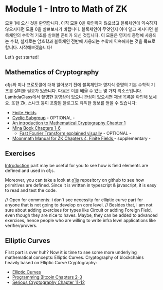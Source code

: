 # Module 1 - Intro to Math of ZK

모듈 1에 오신 것을 환영합니다. 아직 모듈 0을 확인하지 않으셨고 블록체인에 익숙하지 않으시다면 모듈 0을 살펴보시기 바랍니다. 블록체인이 무엇인지 이미 알고 계시다면 블록체인의 수학적 기초를 살펴볼 준비가 되신 것입니다. 이 모듈은 영지식 증명에 사용되는 수학, 실제로는 암호학과 블록체인 전반에 사용되는 수학에 익숙해지는 것을 목표로 합니다. 시작해보겠습니다!

Let’s get started!

## Mathematics of Cryptography

o1js와 미나 프로토콜에 대해 알아보기 전에 블록체인과 영지식 증명의 기본 수학적 기초를 살펴볼 필요가 있습니다. 다음은 이를 배울 수 있는 몇 가지 리소스입니다. LambdaClass에서 촬영한 동영상이 있으니 관심이 있으시면 재생 목록을 확인해 보세요. 또한 Zk, 스나크 등이 포함된 블로그도 유익한 정보를 얻을 수 있습니다:

- [Finite Fields](https://www.youtube.com/watch?v=MAhmV_omOwA&list=PLFX2cij7c2PynTNWDBzmzaD6ij170ILbQ&index=9)
- [Cyclic Subgroup](https://www.youtube.com/watch?v=UIhhs38IAGM&list=PLFX2cij7c2PynTNWDBzmzaD6ij170ILbQ&index=4) - OPTIONAL -
- [An introduction to Mathematical Cryptography Chapter 1](https://books.google.com.ar/books/about/An_Introduction_to_Mathematical_Cryptogr.html?id=BHuTQgAACAAJ&source=kp_book_description&redir_esc=y)
- [Mina Book Chapters 1-6 ](https://o1-labs.github.io/proof-systems/introduction.html)
  - [Fast Fourier Transform explained visually](https://www.youtube.com/watch?v=h7apO7q16V0) - OPTIONAL -
- [Moonmath Manual for ZK Chapters 4, Finite Fields ](https://github.com/LeastAuthority/moonmath-manual/releases/latest/download/main-moonmath.pdf) - supplementary -

## Exercises

[Introduction](https://www.minaplayground.com/tutorial/01-introduction/01-o1js) part may be useful for you to see how is field elements are defined and used in o1js.

Moreover, you can take a look at [o1js](https://github.com/o1-labs/o1js) repository on github to see how primitives are defined. Since it is written in typescript & javascript, it is easy to read and test the code.

// Open for comments: i don't see necessity for elliptic curve part for anyone that is not going to develop on core level.
// Besides that, i am not sure about adding exercises for types like Circuit or adding Foreign Field, even though they are nice to haves. Maybe, they can be added to advanced exercises, hence people who are willing to write infra level applications like verifier/provers.

## Elliptic Curves

First part is over huh? Now it is time to see some more underlying mathematical concepts: Elliptic Curves. Cryptography of blockchains heavily based on Elliptic Curve Cryptography:

- [Elliptic Curves](https://www.youtube.com/watch?v=F3zzNa42-tQ)
- [Programming Bitcoin Chapters 2-3 ](https://digilib.stekom.ac.id/assets/dokumen/ebook/feb_d82be9cf1cb52e2b294a82275318a5c8235444eb_1654093256.pdf)
- [Serious Cryptography Chapter 11-12](https://theswisessbay.ch/pdf/Books/Computer%20science/Cryptography/SeriousCryptography.pdf)
